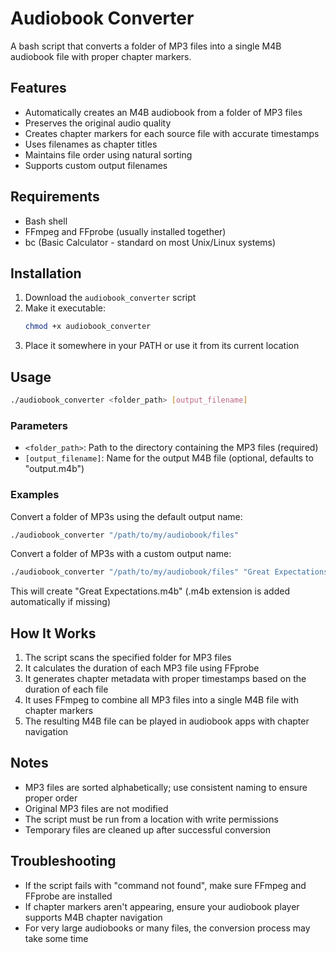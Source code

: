 # Audiobook Converter

A bash script that converts a folder of MP3 files into a single M4B audiobook file with proper chapter markers.

## Features

- Automatically creates an M4B audiobook from a folder of MP3 files
- Preserves the original audio quality
- Creates chapter markers for each source file with accurate timestamps
- Uses filenames as chapter titles
- Maintains file order using natural sorting
- Supports custom output filenames

## Requirements

- Bash shell
- FFmpeg and FFprobe (usually installed together)
- bc (Basic Calculator - standard on most Unix/Linux systems)

## Installation

1. Download the `audiobook_converter` script
2. Make it executable:
   ```bash
   chmod +x audiobook_converter
   ```
3. Place it somewhere in your PATH or use it from its current location

## Usage

```bash
./audiobook_converter <folder_path> [output_filename]
```

### Parameters

- `<folder_path>`: Path to the directory containing the MP3 files (required)
- `[output_filename]`: Name for the output M4B file (optional, defaults to "output.m4b")

### Examples

Convert a folder of MP3s using the default output name:
```bash
./audiobook_converter "/path/to/my/audiobook/files"
```

Convert a folder of MP3s with a custom output name:
```bash
./audiobook_converter "/path/to/my/audiobook/files" "Great Expectations"
```
This will create "Great Expectations.m4b" (.m4b extension is added automatically if missing)

## How It Works

1. The script scans the specified folder for MP3 files
2. It calculates the duration of each MP3 file using FFprobe
3. It generates chapter metadata with proper timestamps based on the duration of each file
4. It uses FFmpeg to combine all MP3 files into a single M4B file with chapter markers
5. The resulting M4B file can be played in audiobook apps with chapter navigation

## Notes

- MP3 files are sorted alphabetically; use consistent naming to ensure proper order
- Original MP3 files are not modified
- The script must be run from a location with write permissions
- Temporary files are cleaned up after successful conversion

## Troubleshooting

- If the script fails with "command not found", make sure FFmpeg and FFprobe are installed
- If chapter markers aren't appearing, ensure your audiobook player supports M4B chapter navigation
- For very large audiobooks or many files, the conversion process may take some time

